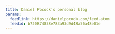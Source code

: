 ```yaml
---
title: Daniel Pocock’s personal blog
params:
  feedlink: https://danielpocock.com/feed.atom
  feedid: b720874838e783a93d9d48a56a48e01e
---
```

